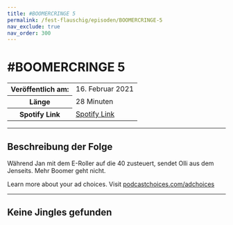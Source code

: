 ```yaml
---
title: #BOOMERCRINGE 5
permalink: /fest-flauschig/episoden/BOOMERCRINGE-5
nav_exclude: true
nav_order: 300
---
```


# #BOOMERCRINGE 5
<table class="resp-table dcf-table dcf-table-responsive dcf-table-bordered dcf-table-striped dcf-w-100%">
                    <tbody>
                        <tr>
                            <th scope="row">Veröffentlich am:</th>
                            <td data-label="Veröffentlich am:">16. Februar 2021</td>
                        </tr>
                        <tr>
                            <th scope="row">Länge </th>
                            <td data-label="Länge ">28 Minuten</td>
                        </tr><tr>
                                <th scope="row">Spotify Link</th>
                                <td data-label="Spotify Link"><a href="https://open.spotify.com/episode/27WRKnVYfFbGLeMgVxbkNh">Spotify Link</a></td>
                            </tr></tbody>
                </table>

***

## Beschreibung der Folge

<div>
<p>Während Jan mit dem E-Roller auf die 40 zusteuert, sendet Olli aus dem Jenseits. Mehr Boomer geht nicht.</p><p> </p><p>Learn more about your ad choices. Visit <a href="https://podcastchoices.com/adchoices">podcastchoices.com/adchoices</a></p>  
</div>

***

## Keine Jingles gefunden